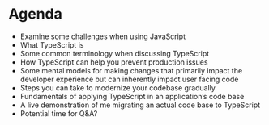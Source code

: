 # Agenda

- Examine some challenges when using JavaScript
- What TypeScript is
- Some common terminology when discussing TypeScript
- How TypeScript can help you prevent production issues
- Some mental models for making changes that primarily impact the developer experience but can inherently impact user facing code
- Steps you can take to modernize your codebase gradually
- Fundamentals of applying TypeScript in an application’s code base
- A live demonstration of me migrating an actual code base to TypeScript
- Potential time for Q&A?
